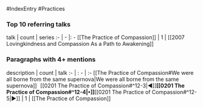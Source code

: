 #IndexEntry #Practices

### Top 10 referring talks
talk | count | series
:- | - |: -
[[The Practice of Compassion]] | 1 | [[2007 Lovingkindness and Compassion As a Path to Awakening]]

### Paragraphs with 4+ mentions
description | count | talk
:- | : - | :-
[[The Practice of Compassion#We were all borne from the same supernova\|We were all borne from the same supernova]] &nbsp;&nbsp;[[0201 The Practice of Compassion#^12-3\|◀]]**[[0201 The Practice of Compassion#^12-4\|•]]**[[0201 The Practice of Compassion#^12-5\|▶]] | 1 | [[The Practice of Compassion]]

